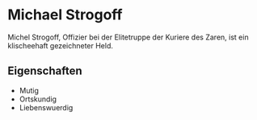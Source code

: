 # Michael Strogoff

Michel Strogoff, Offizier bei der Elitetruppe der Kuriere des Zaren, ist ein klischeehaft gezeichneter Held.

## Eigenschaften

* Mutig
* Ortskundig
* Liebenswuerdig

